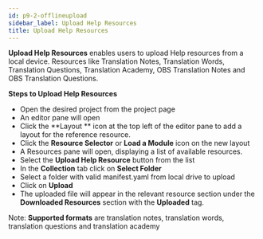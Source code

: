 ```yaml
---
id: p9-2-offlineupload
sidebar_label: Upload Help Resources
title: Upload Help Resources
---
```

**Upload Help Resources** enables users to upload Help resources from a local device. Resources like Translation Notes, Translation Words, Translation Questions,  Translation Academy, OBS Translation Notes and OBS Translation Questions.

**Steps to Upload Help Resources**

- Open the desired project from the project page
- An editor pane will open
- Click the **Layout ** icon at the top left of the editor pane to add a layout for the reference resource.
- Click the **Resource Selector** or **Load a Module** icon on the new layout
- A Resources pane will open, displaying a list of available resources.
- Select the **Upload Help Resource** button from the list
- In the **Collection** tab click on **Select Folder**
- Select a folder with valid manifest.yaml from local drive to upload
- Click on **Upload**
- The uploaded file will appear in the relevant resource section under the **Downloaded Resources** section with the **Uploaded** tag.

Note: **Supported formats** are translation notes, translation words, translation questions and translation academy
